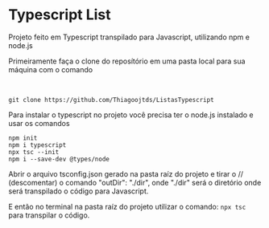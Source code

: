<h1>Typescript List</h1>

<p>Projeto feito em Typescript transpilado para Javascript, utilizando npm e node.js</p>

<p>Primeiramente faça o clone do reposítório em uma pasta local para sua máquina com o comando</P><br>

```
git clone https://github.com/Thiagoojtds/ListasTypescript
```

<p>Para instalar o typescript no projeto você precisa ter o node.js instalado e usar os comandos<br>
 
```
npm init
npm i typescript
npx tsc --init
npm i --save-dev @types/node
```
 
<p>Abrir o arquivo tsconfig.json gerado na pasta raíz do projeto e tirar o // (descomentar) o comando "outDir": "./dir", onde "./dir" será o diretório onde será transpilado o código para Javascript.<br>
<p>E então no terminal na pasta raíz do projeto utilizar o comando: <code>npx tsc</code> para transpilar o código.</p><br>
<p></p>


